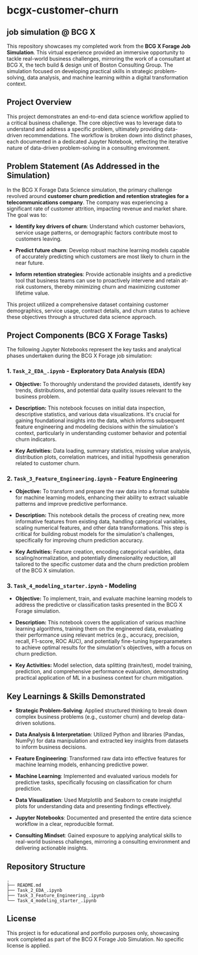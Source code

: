 # bcgx-customer-churn
## job simulation @ BCG X

This repository showcases my completed work from the **BCG X Forage Job Simulation**. This virtual experience provided an immersive opportunity to tackle real-world business challenges, mirroring the work of a consultant at BCG X, the tech build & design unit of Boston Consulting Group. The simulation focused on developing practical skills in strategic problem-solving, data analysis, and machine learning within a digital transformation context.

## Project Overview

This project demonstrates an end-to-end data science workflow applied to a critical business challenge. The core objective was to leverage data to understand and address a specific problem, ultimately providing data-driven recommendations. The workflow is broken down into distinct phases, each documented in a dedicated Jupyter Notebook, reflecting the iterative nature of data-driven problem-solving in a consulting environment.

## Problem Statement (As Addressed in the Simulation)

In the BCG X Forage Data Science simulation, the primary challenge revolved around **customer churn prediction and retention strategies for a telecommunications company**. The company was experiencing a significant rate of customer attrition, impacting revenue and market share. The goal was to:

* **Identify key drivers of churn**: Understand which customer behaviors, service usage patterns, or demographic factors contribute most to customers leaving.

* **Predict future churn**: Develop robust machine learning models capable of accurately predicting which customers are most likely to churn in the near future.

* **Inform retention strategies**: Provide actionable insights and a predictive tool that business teams can use to proactively intervene and retain at-risk customers, thereby minimizing churn and maximizing customer lifetime value.

This project utilized a comprehensive dataset containing customer demographics, service usage, contract details, and churn status to achieve these objectives through a structured data science approach.

## Project Components (BCG X Forage Tasks)

The following Jupyter Notebooks represent the key tasks and analytical phases undertaken during the BCG X Forage job simulation:

### 1. `Task_2_EDA_.ipynb` - Exploratory Data Analysis (EDA)

* **Objective:** To thoroughly understand the provided datasets, identify key trends, distributions, and potential data quality issues relevant to the business problem.

* **Description:** This notebook focuses on initial data inspection, descriptive statistics, and various data visualizations. It's crucial for gaining foundational insights into the data, which informs subsequent feature engineering and modeling decisions within the simulation's context, particularly in understanding customer behavior and potential churn indicators.

* **Key Activities:** Data loading, summary statistics, missing value analysis, distribution plots, correlation matrices, and initial hypothesis generation related to customer churn.

### 2. `Task_3_Feature_Engineering.ipynb` - Feature Engineering

* **Objective:** To transform and prepare the raw data into a format suitable for machine learning models, enhancing their ability to extract valuable patterns and improve predictive performance.

* **Description:** This notebook details the process of creating new, more informative features from existing data, handling categorical variables, scaling numerical features, and other data transformations. This step is critical for building robust models for the simulation's challenges, specifically for improving churn prediction accuracy.

* **Key Activities:** Feature creation, encoding categorical variables, data scaling/normalization, and potentially dimensionality reduction, all tailored to the specific customer data and the churn prediction problem of the BCG X simulation.

### 3. `Task_4_modeling_starter.ipynb` - Modeling

* **Objective:** To implement, train, and evaluate machine learning models to address the predictive or classification tasks presented in the BCG X Forage simulation.

* **Description:** This notebook covers the application of various machine learning algorithms, training them on the engineered data, evaluating their performance using relevant metrics (e.g., accuracy, precision, recall, F1-score, ROC AUC), and potentially fine-tuning hyperparameters to achieve optimal results for the simulation's objectives, with a focus on churn prediction.

* **Key Activities:** Model selection, data splitting (train/test), model training, prediction, and comprehensive performance evaluation, demonstrating practical application of ML in a business context for churn mitigation.


## Key Learnings & Skills Demonstrated

* **Strategic Problem-Solving**: Applied structured thinking to break down complex business problems (e.g., customer churn) and develop data-driven solutions.

* **Data Analysis & Interpretation**: Utilized Python and libraries (Pandas, NumPy) for data manipulation and extracted key insights from datasets to inform business decisions.

* **Feature Engineering**: Transformed raw data into effective features for machine learning models, enhancing predictive power.

* **Machine Learning**: Implemented and evaluated various models for predictive tasks, specifically focusing on classification for churn prediction.

* **Data Visualization**: Used Matplotlib and Seaborn to create insightful plots for understanding data and presenting findings effectively.

* **Jupyter Notebooks**: Documented and presented the entire data science workflow in a clear, reproducible format.

* **Consulting Mindset**: Gained exposure to applying analytical skills to real-world business challenges, mirroring a consulting environment and delivering actionable insights.

## Repository Structure
```
.
├── README.md
├── Task_2_EDA_.ipynb
├── Task_3_Feature_Engineering_.ipynb
└── Task_4_modeling_starter_.ipynb
```

## License
This project is for educational and portfolio purposes only, showcasing work completed as part of the BCG X Forage Job Simulation. No specific license is applied.
